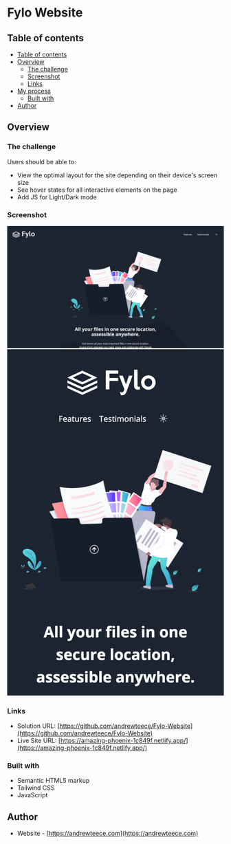 # Fylo Website


## Table of contents

- [Table of contents](#table-of-contents)
- [Overview](#overview)
  - [The challenge](#the-challenge)
  - [Screenshot](#screenshot)
  - [Links](#links)
- [My process](#my-process)
  - [Built with](#built-with)
- [Author](#author)



## Overview

### The challenge

Users should be able to:

- View the optimal layout for the site depending on their device's screen size
- See hover states for all interactive elements on the page
- Add JS for Light/Dark mode

### Screenshot

![](./images/desktop.png)
![](./images/mobile.png)

### Links

- Solution URL: [https://github.com/andrewteece/Fylo-Website](https://github.com/andrewteece/Fylo-Website)
- Live Site URL: [https://amazing-phoenix-1c849f.netlify.app/](https://amazing-phoenix-1c849f.netlify.app/)

### Built with

- Semantic HTML5 markup
- Tailwind CSS
- JavaScript

## Author

- Website - [https://andrewteece.com](https://andrewteece.com)


